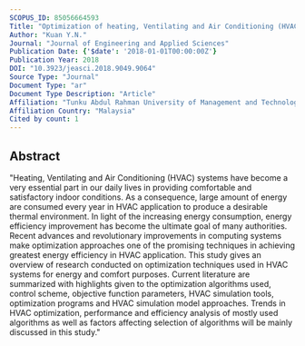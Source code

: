 ```yaml
---
SCOPUS_ID: 85056664593
Title: "Optimization of heating, Ventilating and Air Conditioning (HVAC) systems: A review"
Author: "Kuan Y.N."
Journal: "Journal of Engineering and Applied Sciences"
Publication Date: {'$date': '2018-01-01T00:00:00Z'}
Publication Year: 2018
DOI: "10.3923/jeasci.2018.9049.9064"
Source Type: "Journal"
Document Type: "ar"
Document Type Description: "Article"
Affiliation: "Tunku Abdul Rahman University of Management and Technology"
Affiliation Country: "Malaysia"
Cited by count: 1
---
```


## Abstract
"Heating, Ventilating and Air Conditioning (HVAC) systems have become a very essential part in our daily lives in providing comfortable and satisfactory indoor conditions. As a consequence, large amount of energy are consumed every year in HVAC application to produce a desirable thermal environment. In light of the increasing energy consumption, energy efficiency improvement has become the ultimate goal of many authorities. Recent advances and revolutionary improvements in computing systems make optimization approaches one of the promising techniques in achieving greatest energy efficiency in HVAC application. This study gives an overview of research conducted on optimization techniques used in HVAC systems for energy and comfort purposes. Current literature are summarized with highlights given to the optimization algorithms used, control scheme, objective function parameters, HVAC simulation tools, optimization programs and HVAC simulation model approaches. Trends in HVAC optimization, performance and efficiency analysis of mostly used algorithms as well as factors affecting selection of algorithms will be mainly discussed in this study."
